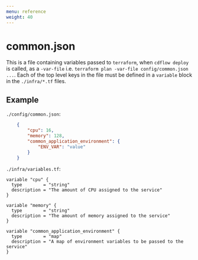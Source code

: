 ```yaml
---
menu: reference
weight: 40
---
```


# common.json

This is a file containing variables passed to `terraform`, when `cdflow deploy` is called, as a `-var-file` i.e. `terraform plan -var-file config/common.json ...`. Each of the top level keys in the file must be defined in a `variable` block in the `./infra/*.tf` files.

## Example

`./config/common.json`:

```json
    {
        "cpu": 16,
        "memory": 128,
        "common_application_environment": {
            "ENV_VAR": "value"
        }
    }
```

`./infra/variables.tf`:

```hcl
variable "cpu" {
  type        = "string"
  description = "The amount of CPU assigned to the service"
}

variable "memory" {
  type        = "string"
  description = "The amount of memory assigned to the service"
}

variable "common_application_environment" {
  type        = "map"
  description = "A map of environment variables to be passed to the service"
}
```
